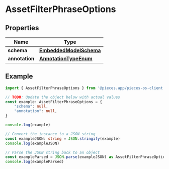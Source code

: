 
# AssetFilterPhraseOptions


## Properties

Name | Type
------------ | -------------
**schema** | [**EmbeddedModelSchema**](EmbeddedModelSchema)
**annotation** | [**AnnotationTypeEnum**](AnnotationTypeEnum)

## Example

```typescript
import { AssetFilterPhraseOptions } from '@pieces.app/pieces-os-client'

// TODO: Update the object below with actual values
const example: AssetFilterPhraseOptions = {
    "schema": null,
    "annotation": null,
}

console.log(example)

// Convert the instance to a JSON string
const exampleJSON: string = JSON.stringify(example)
console.log(exampleJSON)

// Parse the JSON string back to an object
const exampleParsed = JSON.parse(exampleJSON) as AssetFilterPhraseOptions
console.log(exampleParsed)
```


